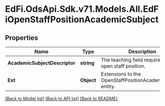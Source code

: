 # EdFi.OdsApi.Sdk.v71.Models.All.EdFiOpenStaffPositionAcademicSubject

## Properties

Name | Type | Description | Notes
------------ | ------------- | ------------- | -------------
**AcademicSubjectDescriptor** | **string** | The teaching field required for the open staff position. | 
**Ext** | **Object** | Extensions to the OpenStaffPositionAcademicSubject entity. | [optional] 

[[Back to Model list]](../../README.md#documentation-for-models) [[Back to API list]](../../README.md#documentation-for-api-endpoints) [[Back to README]](../../README.md)

